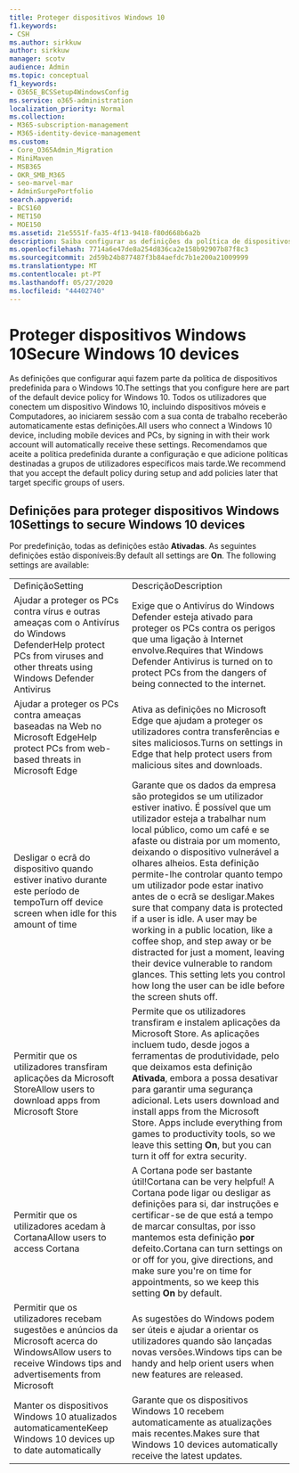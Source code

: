 ```yaml
---
title: Proteger dispositivos Windows 10
f1.keywords:
- CSH
ms.author: sirkkuw
author: sirkkuw
manager: scotv
audience: Admin
ms.topic: conceptual
f1_keywords:
- O365E_BCSSetup4WindowsConfig
ms.service: o365-administration
localization_priority: Normal
ms.collection:
- M365-subscription-management
- M365-identity-device-management
ms.custom:
- Core_O365Admin_Migration
- MiniMaven
- MSB365
- OKR_SMB_M365
- seo-marvel-mar
- AdminSurgePortfolio
search.appverid:
- BCS160
- MET150
- MOE150
ms.assetid: 21e5551f-fa35-4f13-9418-f80d668b6a2b
description: Saiba configurar as definições da política de dispositivos predefinidos que qualquer dispositivo do Windows 10 receberá ao iniciar sessão no seu trabalho ou conta escolar.
ms.openlocfilehash: 7714a6e47de8a254d836ca2e158b92907b87f8c3
ms.sourcegitcommit: 2d59b24b877487f3b84aefdc7b1e200a21009999
ms.translationtype: MT
ms.contentlocale: pt-PT
ms.lasthandoff: 05/27/2020
ms.locfileid: "44402740"
---
```

# <a name="secure-windows-10-devices"></a><span data-ttu-id="4b975-103">Proteger dispositivos Windows 10</span><span class="sxs-lookup"><span data-stu-id="4b975-103">Secure Windows 10 devices</span></span>

<span data-ttu-id="4b975-104">As definições que configurar aqui fazem parte da política de dispositivos predefinida para o Windows 10.</span><span class="sxs-lookup"><span data-stu-id="4b975-104">The settings that you configure here are part of the default device policy for Windows 10.</span></span> <span data-ttu-id="4b975-105">Todos os utilizadores que conectem um dispositivo Windows 10, incluindo dispositivos móveis e Computadores, ao iniciarem sessão com a sua conta de trabalho receberão automaticamente estas definições.</span><span class="sxs-lookup"><span data-stu-id="4b975-105">All users who connect a Windows 10 device, including mobile devices and PCs, by signing in with their work account will automatically receive these settings.</span></span> <span data-ttu-id="4b975-106">Recomendamos que aceite a política predefinida durante a configuração e que adicione políticas destinadas a grupos de utilizadores específicos mais tarde.</span><span class="sxs-lookup"><span data-stu-id="4b975-106">We recommend that you accept the default policy during setup and add policies later that target specific groups of users.</span></span>
  
## <a name="settings-to-secure-windows-10-devices"></a><span data-ttu-id="4b975-107">Definições para proteger dispositivos Windows 10</span><span class="sxs-lookup"><span data-stu-id="4b975-107">Settings to secure Windows 10 devices</span></span>

<span data-ttu-id="4b975-p102">Por predefinição, todas as definições estão **Ativadas**. As seguintes definições estão disponíveis:</span><span class="sxs-lookup"><span data-stu-id="4b975-p102">By default all settings are **On**. The following settings are available:</span></span>
  
|||
|:-----|:-----|
|<span data-ttu-id="4b975-110">Definição</span><span class="sxs-lookup"><span data-stu-id="4b975-110">Setting</span></span>  <br/> |<span data-ttu-id="4b975-111">Descrição</span><span class="sxs-lookup"><span data-stu-id="4b975-111">Description</span></span>  <br/> |
|<span data-ttu-id="4b975-112">Ajudar a proteger os PCs contra vírus e outras ameaças com o Antivírus do Windows Defender</span><span class="sxs-lookup"><span data-stu-id="4b975-112">Help protect PCs from viruses and other threats using Windows Defender Antivirus</span></span>  <br/> |<span data-ttu-id="4b975-113">Exige que o Antivírus do Windows Defender esteja ativado para proteger os PCs contra os perigos que uma ligação à Internet envolve.</span><span class="sxs-lookup"><span data-stu-id="4b975-113">Requires that Windows Defender Antivirus is turned on to protect PCs from the dangers of being connected to the internet.</span></span>  <br/> |
|<span data-ttu-id="4b975-114">Ajudar a proteger os PCs contra ameaças baseadas na Web no Microsoft Edge</span><span class="sxs-lookup"><span data-stu-id="4b975-114">Help protect PCs from web-based threats in Microsoft Edge</span></span>  <br/> |<span data-ttu-id="4b975-115">Ativa as definições no Microsoft Edge que ajudam a proteger os utilizadores contra transferências e sites maliciosos.</span><span class="sxs-lookup"><span data-stu-id="4b975-115">Turns on settings in Edge that help protect users from malicious sites and downloads.</span></span>  <br/> |
|<span data-ttu-id="4b975-116">Desligar o ecrã do dispositivo quando estiver inativo durante este período de tempo</span><span class="sxs-lookup"><span data-stu-id="4b975-116">Turn off device screen when idle for this amount of time</span></span>  <br/> |<span data-ttu-id="4b975-p103">Garante que os dados da empresa são protegidos se um utilizador estiver inativo. É possível que um utilizador esteja a trabalhar num local público, como um café e se afaste ou distraia por um momento, deixando o dispositivo vulnerável a olhares alheios. Esta definição permite-lhe controlar quanto tempo um utilizador pode estar inativo antes de o ecrã se desligar.</span><span class="sxs-lookup"><span data-stu-id="4b975-p103">Makes sure that company data is protected if a user is idle. A user may be working in a public location, like a coffee shop, and step away or be distracted for just a moment, leaving their device vulnerable to random glances. This setting lets you control how long the user can be idle before the screen shuts off.</span></span>  <br/> |
|<span data-ttu-id="4b975-120">Permitir que os utilizadores transfiram aplicações da Microsoft Store</span><span class="sxs-lookup"><span data-stu-id="4b975-120">Allow users to download apps from Microsoft Store</span></span>  <br/> |<span data-ttu-id="4b975-p104">Permite que os utilizadores transfiram e instalem aplicações da Microsoft Store. As aplicações incluem tudo, desde jogos a ferramentas de produtividade, pelo que deixamos esta definição **Ativada**, embora a possa desativar para garantir uma segurança adicional.  </span><span class="sxs-lookup"><span data-stu-id="4b975-p104">Lets users download and install apps from the Microsoft Store. Apps include everything from games to productivity tools, so we leave this setting **On**, but you can turn it off for extra security.  </span></span><br/> |
|<span data-ttu-id="4b975-123">Permitir que os utilizadores acedam à Cortana</span><span class="sxs-lookup"><span data-stu-id="4b975-123">Allow users to access Cortana</span></span>  <br/> |<span data-ttu-id="4b975-124">A Cortana pode ser bastante útil!</span><span class="sxs-lookup"><span data-stu-id="4b975-124">Cortana can be very helpful!</span></span> <span data-ttu-id="4b975-125">A Cortana pode ligar ou desligar as definições para si, dar instruções e certificar-se de que está a tempo de marcar consultas, por isso mantemos esta definição **por** defeito.</span><span class="sxs-lookup"><span data-stu-id="4b975-125">Cortana can turn settings on or off for you, give directions, and make sure you're on time for appointments, so we keep this setting **On** by default.</span></span>  <br/> |
|<span data-ttu-id="4b975-126">Permitir que os utilizadores recebam sugestões e anúncios da Microsoft acerca do Windows</span><span class="sxs-lookup"><span data-stu-id="4b975-126">Allow users to receive Windows tips and advertisements from Microsoft</span></span>  <br/> |<span data-ttu-id="4b975-127">As sugestões do Windows podem ser úteis e ajudar a orientar os utilizadores quando são lançadas novas versões.</span><span class="sxs-lookup"><span data-stu-id="4b975-127">Windows tips can be handy and help orient users when new features are released.</span></span>  <br/> |
|<span data-ttu-id="4b975-128">Manter os dispositivos Windows 10 atualizados automaticamente</span><span class="sxs-lookup"><span data-stu-id="4b975-128">Keep Windows 10 devices up to date automatically</span></span>  <br/> |<span data-ttu-id="4b975-129">Garante que os dispositivos Windows 10 recebem automaticamente as atualizações mais recentes.</span><span class="sxs-lookup"><span data-stu-id="4b975-129">Makes sure that Windows 10 devices automatically receive the latest updates.</span></span>  <br/> |
   

